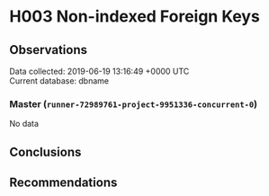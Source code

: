 # H003 Non-indexed Foreign Keys #

## Observations ##
Data collected: 2019-06-19 13:16:49 +0000 UTC  
Current database: dbname  

### Master (`runner-72989761-project-9951336-concurrent-0`) ###


No data


## Conclusions ##


## Recommendations ##

